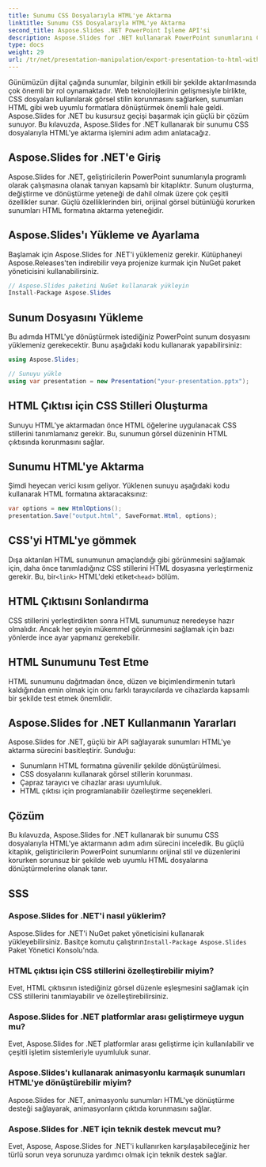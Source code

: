 ```yaml
---
title: Sunumu CSS Dosyalarıyla HTML'ye Aktarma
linktitle: Sunumu CSS Dosyalarıyla HTML'ye Aktarma
second_title: Aspose.Slides .NET PowerPoint İşleme API'si
description: Aspose.Slides for .NET kullanarak PowerPoint sunumlarını CSS dosyalarıyla HTML'ye nasıl aktaracağınızı öğrenin. Sorunsuz dönüşüm için adım adım kılavuz. Stili ve düzeni koruyun!
type: docs
weight: 29
url: /tr/net/presentation-manipulation/export-presentation-to-html-with-css-files/
---
```


Günümüzün dijital çağında sunumlar, bilginin etkili bir şekilde aktarılmasında çok önemli bir rol oynamaktadır. Web teknolojilerinin gelişmesiyle birlikte, CSS dosyaları kullanılarak görsel stilin korunmasını sağlarken, sunumları HTML gibi web uyumlu formatlara dönüştürmek önemli hale geldi. Aspose.Slides for .NET bu kusursuz geçişi başarmak için güçlü bir çözüm sunuyor. Bu kılavuzda, Aspose.Slides for .NET kullanarak bir sunumu CSS dosyalarıyla HTML'ye aktarma işlemini adım adım anlatacağız.

## Aspose.Slides for .NET'e Giriş

Aspose.Slides for .NET, geliştiricilerin PowerPoint sunumlarıyla programlı olarak çalışmasına olanak tanıyan kapsamlı bir kitaplıktır. Sunum oluşturma, değiştirme ve dönüştürme yeteneği de dahil olmak üzere çok çeşitli özellikler sunar. Güçlü özelliklerinden biri, orijinal görsel bütünlüğü korurken sunumları HTML formatına aktarma yeteneğidir.

## Aspose.Slides'ı Yükleme ve Ayarlama

Başlamak için Aspose.Slides for .NET'i yüklemeniz gerekir. Kütüphaneyi Aspose.Releases'ten indirebilir veya projenize kurmak için NuGet paket yöneticisini kullanabilirsiniz.

```csharp
// Aspose.Slides paketini NuGet kullanarak yükleyin
Install-Package Aspose.Slides
```

## Sunum Dosyasını Yükleme

Bu adımda HTML'ye dönüştürmek istediğiniz PowerPoint sunum dosyasını yüklemeniz gerekecektir. Bunu aşağıdaki kodu kullanarak yapabilirsiniz:

```csharp
using Aspose.Slides;

// Sunuyu yükle
using var presentation = new Presentation("your-presentation.pptx");
```

## HTML Çıktısı için CSS Stilleri Oluşturma

Sunuyu HTML'ye aktarmadan önce HTML öğelerine uygulanacak CSS stillerini tanımlamanız gerekir. Bu, sunumun görsel düzeninin HTML çıktısında korunmasını sağlar.

## Sunumu HTML'ye Aktarma

Şimdi heyecan verici kısım geliyor. Yüklenen sunuyu aşağıdaki kodu kullanarak HTML formatına aktaracaksınız:

```csharp
var options = new HtmlOptions();
presentation.Save("output.html", SaveFormat.Html, options);
```

## CSS'yi HTML'ye gömmek

Dışa aktarılan HTML sunumunun amaçlandığı gibi görünmesini sağlamak için, daha önce tanımladığınız CSS stillerini HTML dosyasına yerleştirmeniz gerekir. Bu, bir`<link>` HTML'deki etiket`<head>` bölüm.

## HTML Çıktısını Sonlandırma

CSS stillerini yerleştirdikten sonra HTML sunumunuz neredeyse hazır olmalıdır. Ancak her şeyin mükemmel görünmesini sağlamak için bazı yönlerde ince ayar yapmanız gerekebilir.

## HTML Sunumunu Test Etme

HTML sunumunu dağıtmadan önce, düzen ve biçimlendirmenin tutarlı kaldığından emin olmak için onu farklı tarayıcılarda ve cihazlarda kapsamlı bir şekilde test etmek önemlidir.

## Aspose.Slides for .NET Kullanmanın Yararları

Aspose.Slides for .NET, güçlü bir API sağlayarak sunumları HTML'ye aktarma sürecini basitleştirir. Sunduğu:

- Sunumların HTML formatına güvenilir şekilde dönüştürülmesi.
- CSS dosyalarını kullanarak görsel stillerin korunması.
- Çapraz tarayıcı ve cihazlar arası uyumluluk.
- HTML çıktısı için programlanabilir özelleştirme seçenekleri.

## Çözüm

Bu kılavuzda, Aspose.Slides for .NET kullanarak bir sunumu CSS dosyalarıyla HTML'ye aktarmanın adım adım sürecini inceledik. Bu güçlü kitaplık, geliştiricilerin PowerPoint sunumlarını orijinal stil ve düzenlerini korurken sorunsuz bir şekilde web uyumlu HTML dosyalarına dönüştürmelerine olanak tanır.


## SSS

### Aspose.Slides for .NET'i nasıl yüklerim?

 Aspose.Slides for .NET'i NuGet paket yöneticisini kullanarak yükleyebilirsiniz. Basitçe komutu çalıştırın`Install-Package Aspose.Slides` Paket Yönetici Konsolu'nda.

### HTML çıktısı için CSS stillerini özelleştirebilir miyim?

Evet, HTML çıktısının istediğiniz görsel düzenle eşleşmesini sağlamak için CSS stillerini tanımlayabilir ve özelleştirebilirsiniz.

### Aspose.Slides for .NET platformlar arası geliştirmeye uygun mu?

Evet, Aspose.Slides for .NET platformlar arası geliştirme için kullanılabilir ve çeşitli işletim sistemleriyle uyumluluk sunar.

### Aspose.Slides'ı kullanarak animasyonlu karmaşık sunumları HTML'ye dönüştürebilir miyim?

Aspose.Slides for .NET, animasyonlu sunumları HTML'ye dönüştürme desteği sağlayarak, animasyonların çıktıda korunmasını sağlar.

### Aspose.Slides for .NET için teknik destek mevcut mu?

Evet, Aspose, Aspose.Slides for .NET'i kullanırken karşılaşabileceğiniz her türlü sorun veya sorunuza yardımcı olmak için teknik destek sağlar.
